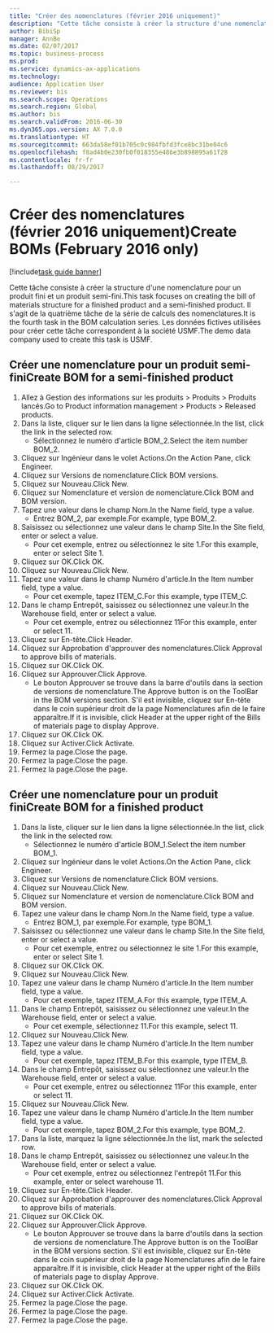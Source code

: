 ```yaml
--- 
title: "Créer des nomenclatures (février 2016 uniquement)"
description: "Cette tâche consiste à créer la structure d'une nomenclature pour un produit fini et un produit semi-fini."
author: BibiSp
manager: AnnBe
ms.date: 02/07/2017
ms.topic: business-process
ms.prod: 
ms.service: dynamics-ax-applications
ms.technology: 
audience: Application User
ms.reviewer: bis
ms.search.scope: Operations
ms.search.region: Global
ms.author: bis
ms.search.validFrom: 2016-06-30
ms.dyn365.ops.version: AX 7.0.0
ms.translationtype: HT
ms.sourcegitcommit: 663da58ef01b705c0c984fbfd3fce8bc31be04c6
ms.openlocfilehash: f8ad4b0e230fb0f018355e486e3b898895a61f28
ms.contentlocale: fr-fr
ms.lasthandoff: 08/29/2017

---
```

# <a name="create-boms-february-2016-only"></a><span data-ttu-id="f516a-103">Créer des nomenclatures (février 2016 uniquement)</span><span class="sxs-lookup"><span data-stu-id="f516a-103">Create BOMs (February 2016 only)</span></span>

[!include[task guide banner](../../includes/task-guide-banner.md)]

<span data-ttu-id="f516a-104">Cette tâche consiste à créer la structure d'une nomenclature pour un produit fini et un produit semi-fini.</span><span class="sxs-lookup"><span data-stu-id="f516a-104">This task focuses on creating the bill of materials structure for a finished product and a semi-finished product.</span></span> <span data-ttu-id="f516a-105">Il s'agit de la quatrième tâche de la série de calculs des nomenclatures.</span><span class="sxs-lookup"><span data-stu-id="f516a-105">It is the fourth task in the BOM calculation series.</span></span> <span data-ttu-id="f516a-106">Les données fictives utilisées pour créer cette tâche correspondent à la société USMF.</span><span class="sxs-lookup"><span data-stu-id="f516a-106">The demo data company used to create this task is USMF.</span></span>


## <a name="create-bom-for-a-semi-finished-product"></a><span data-ttu-id="f516a-107">Créer une nomenclature pour un produit semi-fini</span><span class="sxs-lookup"><span data-stu-id="f516a-107">Create BOM for a semi-finished product</span></span>
1. <span data-ttu-id="f516a-108">Allez à Gestion des informations sur les produits > Produits > Produits lancés.</span><span class="sxs-lookup"><span data-stu-id="f516a-108">Go to Product information management > Products > Released products.</span></span>
2. <span data-ttu-id="f516a-109">Dans la liste, cliquer sur le lien dans la ligne sélectionnée.</span><span class="sxs-lookup"><span data-stu-id="f516a-109">In the list, click the link in the selected row.</span></span>
    * <span data-ttu-id="f516a-110">Sélectionnez le numéro d'article BOM_2.</span><span class="sxs-lookup"><span data-stu-id="f516a-110">Select the item number BOM_2.</span></span>  
3. <span data-ttu-id="f516a-111">Cliquez sur Ingénieur dans le volet Actions.</span><span class="sxs-lookup"><span data-stu-id="f516a-111">On the Action Pane, click Engineer.</span></span>
4. <span data-ttu-id="f516a-112">Cliquez sur Versions de nomenclature.</span><span class="sxs-lookup"><span data-stu-id="f516a-112">Click BOM versions.</span></span>
5. <span data-ttu-id="f516a-113">Cliquez sur Nouveau.</span><span class="sxs-lookup"><span data-stu-id="f516a-113">Click New.</span></span>
6. <span data-ttu-id="f516a-114">Cliquez sur Nomenclature et version de nomenclature.</span><span class="sxs-lookup"><span data-stu-id="f516a-114">Click BOM and BOM version.</span></span>
7. <span data-ttu-id="f516a-115">Tapez une valeur dans le champ Nom.</span><span class="sxs-lookup"><span data-stu-id="f516a-115">In the Name field, type a value.</span></span>
    * <span data-ttu-id="f516a-116">Entrez BOM_2, par exemple.</span><span class="sxs-lookup"><span data-stu-id="f516a-116">For example, type BOM_2.</span></span>  
8. <span data-ttu-id="f516a-117">Saisissez ou sélectionnez une valeur dans le champ Site.</span><span class="sxs-lookup"><span data-stu-id="f516a-117">In the Site field, enter or select a value.</span></span>
    * <span data-ttu-id="f516a-118">Pour cet exemple, entrez ou sélectionnez le site 1.</span><span class="sxs-lookup"><span data-stu-id="f516a-118">For this example, enter or select Site 1.</span></span>  
9. <span data-ttu-id="f516a-119">Cliquez sur OK.</span><span class="sxs-lookup"><span data-stu-id="f516a-119">Click OK.</span></span>
10. <span data-ttu-id="f516a-120">Cliquez sur Nouveau.</span><span class="sxs-lookup"><span data-stu-id="f516a-120">Click New.</span></span>
11. <span data-ttu-id="f516a-121">Tapez une valeur dans le champ Numéro d'article.</span><span class="sxs-lookup"><span data-stu-id="f516a-121">In the Item number field, type a value.</span></span>
    * <span data-ttu-id="f516a-122">Pour cet exemple, tapez ITEM_C.</span><span class="sxs-lookup"><span data-stu-id="f516a-122">For this example, type ITEM_C.</span></span>  
12. <span data-ttu-id="f516a-123">Dans le champ Entrepôt, saisissez ou sélectionnez une valeur.</span><span class="sxs-lookup"><span data-stu-id="f516a-123">In the Warehouse field, enter or select a value.</span></span>
    * <span data-ttu-id="f516a-124">Pour cet exemple, entrez ou sélectionnez 11</span><span class="sxs-lookup"><span data-stu-id="f516a-124">For this example, enter or select 11.</span></span>  
13. <span data-ttu-id="f516a-125">Cliquez sur En-tête.</span><span class="sxs-lookup"><span data-stu-id="f516a-125">Click Header.</span></span>
14. <span data-ttu-id="f516a-126">Cliquez sur Approbation d'approuver des nomenclatures.</span><span class="sxs-lookup"><span data-stu-id="f516a-126">Click Approval to approve bills of materials.</span></span>
15. <span data-ttu-id="f516a-127">Cliquez sur OK.</span><span class="sxs-lookup"><span data-stu-id="f516a-127">Click OK.</span></span>
16. <span data-ttu-id="f516a-128">Cliquez sur Approuver.</span><span class="sxs-lookup"><span data-stu-id="f516a-128">Click Approve.</span></span>
    * <span data-ttu-id="f516a-129">Le bouton Approuver se trouve dans la barre d'outils dans la section de versions de nomenclature.</span><span class="sxs-lookup"><span data-stu-id="f516a-129">The Approve button is on the ToolBar in the  BOM versions section.</span></span> <span data-ttu-id="f516a-130">S'il est invisible, cliquez sur En-tête dans le coin supérieur droit de la page Nomenclatures afin de le faire apparaître.</span><span class="sxs-lookup"><span data-stu-id="f516a-130">If it is invisible, click Header at the upper right of the Bills of materials page to display Approve.</span></span>  
17. <span data-ttu-id="f516a-131">Cliquez sur OK.</span><span class="sxs-lookup"><span data-stu-id="f516a-131">Click OK.</span></span>
18. <span data-ttu-id="f516a-132">Cliquez sur Activer.</span><span class="sxs-lookup"><span data-stu-id="f516a-132">Click Activate.</span></span>
19. <span data-ttu-id="f516a-133">Fermez la page.</span><span class="sxs-lookup"><span data-stu-id="f516a-133">Close the page.</span></span>
20. <span data-ttu-id="f516a-134">Fermez la page.</span><span class="sxs-lookup"><span data-stu-id="f516a-134">Close the page.</span></span>
21. <span data-ttu-id="f516a-135">Fermez la page.</span><span class="sxs-lookup"><span data-stu-id="f516a-135">Close the page.</span></span>

## <a name="create-bom-for-a-finished-product"></a><span data-ttu-id="f516a-136">Créer une nomenclature pour un produit fini</span><span class="sxs-lookup"><span data-stu-id="f516a-136">Create BOM for a finished product</span></span>
1. <span data-ttu-id="f516a-137">Dans la liste, cliquer sur le lien dans la ligne sélectionnée.</span><span class="sxs-lookup"><span data-stu-id="f516a-137">In the list, click the link in the selected row.</span></span>
    * <span data-ttu-id="f516a-138">Sélectionnez le numéro d'article BOM_1.</span><span class="sxs-lookup"><span data-stu-id="f516a-138">Select the item number BOM_1.</span></span>  
2. <span data-ttu-id="f516a-139">Cliquez sur Ingénieur dans le volet Actions.</span><span class="sxs-lookup"><span data-stu-id="f516a-139">On the Action Pane, click Engineer.</span></span>
3. <span data-ttu-id="f516a-140">Cliquez sur Versions de nomenclature.</span><span class="sxs-lookup"><span data-stu-id="f516a-140">Click BOM versions.</span></span>
4. <span data-ttu-id="f516a-141">Cliquez sur Nouveau.</span><span class="sxs-lookup"><span data-stu-id="f516a-141">Click New.</span></span>
5. <span data-ttu-id="f516a-142">Cliquez sur Nomenclature et version de nomenclature.</span><span class="sxs-lookup"><span data-stu-id="f516a-142">Click BOM and BOM version.</span></span>
6. <span data-ttu-id="f516a-143">Tapez une valeur dans le champ Nom.</span><span class="sxs-lookup"><span data-stu-id="f516a-143">In the Name field, type a value.</span></span>
    * <span data-ttu-id="f516a-144">Entrez BOM_1, par exemple.</span><span class="sxs-lookup"><span data-stu-id="f516a-144">For example, type BOM_1.</span></span>  
7. <span data-ttu-id="f516a-145">Saisissez ou sélectionnez une valeur dans le champ Site.</span><span class="sxs-lookup"><span data-stu-id="f516a-145">In the Site field, enter or select a value.</span></span>
    * <span data-ttu-id="f516a-146">Pour cet exemple, entrez ou sélectionnez le site 1.</span><span class="sxs-lookup"><span data-stu-id="f516a-146">For this example, enter or select Site 1.</span></span>  
8. <span data-ttu-id="f516a-147">Cliquez sur OK.</span><span class="sxs-lookup"><span data-stu-id="f516a-147">Click OK.</span></span>
9. <span data-ttu-id="f516a-148">Cliquez sur Nouveau.</span><span class="sxs-lookup"><span data-stu-id="f516a-148">Click New.</span></span>
10. <span data-ttu-id="f516a-149">Tapez une valeur dans le champ Numéro d'article.</span><span class="sxs-lookup"><span data-stu-id="f516a-149">In the Item number field, type a value.</span></span>
    * <span data-ttu-id="f516a-150">Pour cet exemple, tapez ITEM_A.</span><span class="sxs-lookup"><span data-stu-id="f516a-150">For this example, type ITEM_A.</span></span>  
11. <span data-ttu-id="f516a-151">Dans le champ Entrepôt, saisissez ou sélectionnez une valeur.</span><span class="sxs-lookup"><span data-stu-id="f516a-151">In the Warehouse field, enter or select a value.</span></span>
    * <span data-ttu-id="f516a-152">Pour cet exemple, sélectionnez 11.</span><span class="sxs-lookup"><span data-stu-id="f516a-152">For this example, select 11.</span></span>  
12. <span data-ttu-id="f516a-153">Cliquez sur Nouveau.</span><span class="sxs-lookup"><span data-stu-id="f516a-153">Click New.</span></span>
13. <span data-ttu-id="f516a-154">Tapez une valeur dans le champ Numéro d'article.</span><span class="sxs-lookup"><span data-stu-id="f516a-154">In the Item number field, type a value.</span></span>
    * <span data-ttu-id="f516a-155">Pour cet exemple, tapez ITEM_B.</span><span class="sxs-lookup"><span data-stu-id="f516a-155">For this example, type ITEM_B.</span></span>  
14. <span data-ttu-id="f516a-156">Dans le champ Entrepôt, saisissez ou sélectionnez une valeur.</span><span class="sxs-lookup"><span data-stu-id="f516a-156">In the Warehouse field, enter or select a value.</span></span>
    * <span data-ttu-id="f516a-157">Pour cet exemple, entrez ou sélectionnez 11</span><span class="sxs-lookup"><span data-stu-id="f516a-157">For this example, enter or select 11.</span></span>  
15. <span data-ttu-id="f516a-158">Cliquez sur Nouveau.</span><span class="sxs-lookup"><span data-stu-id="f516a-158">Click New.</span></span>
16. <span data-ttu-id="f516a-159">Tapez une valeur dans le champ Numéro d'article.</span><span class="sxs-lookup"><span data-stu-id="f516a-159">In the Item number field, type a value.</span></span>
    * <span data-ttu-id="f516a-160">Pour cet exemple, tapez BOM_2.</span><span class="sxs-lookup"><span data-stu-id="f516a-160">For this example, type BOM_2.</span></span>  
17. <span data-ttu-id="f516a-161">Dans la liste, marquez la ligne sélectionnée.</span><span class="sxs-lookup"><span data-stu-id="f516a-161">In the list, mark the selected row.</span></span>
18. <span data-ttu-id="f516a-162">Dans le champ Entrepôt, saisissez ou sélectionnez une valeur.</span><span class="sxs-lookup"><span data-stu-id="f516a-162">In the Warehouse field, enter or select a value.</span></span>
    * <span data-ttu-id="f516a-163">Pour cet exemple, entrez ou sélectionnez l'entrepôt 11.</span><span class="sxs-lookup"><span data-stu-id="f516a-163">For this example, enter or select warehouse 11.</span></span>  
19. <span data-ttu-id="f516a-164">Cliquez sur En-tête.</span><span class="sxs-lookup"><span data-stu-id="f516a-164">Click Header.</span></span>
20. <span data-ttu-id="f516a-165">Cliquez sur Approbation d'approuver des nomenclatures.</span><span class="sxs-lookup"><span data-stu-id="f516a-165">Click Approval to approve bills of materials.</span></span>
21. <span data-ttu-id="f516a-166">Cliquez sur OK.</span><span class="sxs-lookup"><span data-stu-id="f516a-166">Click OK.</span></span>
22. <span data-ttu-id="f516a-167">Cliquez sur Approuver.</span><span class="sxs-lookup"><span data-stu-id="f516a-167">Click Approve.</span></span>
    * <span data-ttu-id="f516a-168">Le bouton Approuver se trouve dans la barre d'outils dans la section de versions de nomenclature.</span><span class="sxs-lookup"><span data-stu-id="f516a-168">The Approve button is on the ToolBar in the  BOM versions section.</span></span> <span data-ttu-id="f516a-169">S'il est invisible, cliquez sur En-tête dans le coin supérieur droit de la page Nomenclatures afin de le faire apparaître.</span><span class="sxs-lookup"><span data-stu-id="f516a-169">If it is invisible, click Header at the upper right of the Bills of materials page to display Approve.</span></span>  
23. <span data-ttu-id="f516a-170">Cliquez sur OK.</span><span class="sxs-lookup"><span data-stu-id="f516a-170">Click OK.</span></span>
24. <span data-ttu-id="f516a-171">Cliquez sur Activer.</span><span class="sxs-lookup"><span data-stu-id="f516a-171">Click Activate.</span></span>
25. <span data-ttu-id="f516a-172">Fermez la page.</span><span class="sxs-lookup"><span data-stu-id="f516a-172">Close the page.</span></span>
26. <span data-ttu-id="f516a-173">Fermez la page.</span><span class="sxs-lookup"><span data-stu-id="f516a-173">Close the page.</span></span>
27. <span data-ttu-id="f516a-174">Fermez la page.</span><span class="sxs-lookup"><span data-stu-id="f516a-174">Close the page.</span></span>


